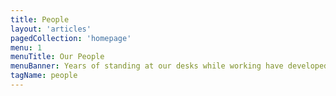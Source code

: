 ```yaml
---
title: People
layout: 'articles'
pagedCollection: 'homepage'
menu: 1
menuTitle: Our People
menuBanner: Years of standing at our desks while working have developed a profound sense of bipedal balance in each of us.
tagName: people
---
```

